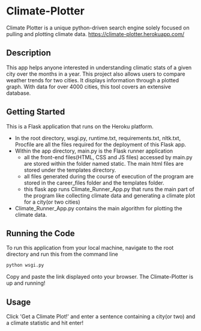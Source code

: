 # Climate-Plotter

Climate Plotter is a unique python-driven search engine solely focused on pulling and plotting climate data.
https://climate-plotter.herokuapp.com/

## Description

This app helps anyone interested in understanding climatic stats of a given city over the months in a year. This project also allows users to compare weather trends for two cities. It displays information through a plotted graph. With data for over 4000 cities, this tool covers an extensive database.

## Getting Started

This is a Flask application that runs on the Heroku platform.

- In the root directory, wsgi.py, runtime.txt, requirements.txt, nltk.txt, Procfile are all the files required for the deployment of this Flask app.
- Within the app directory, main.py is the Flask runner application
  - all the front-end files(HTML, CSS and JS files) accessed by main.py are stored within the folder named static. The main html files are stored under the templates directory.
  - all files generated during the course of execution of the program are stored in the career_files folder and the templates folder.
  - this flask app runs Climate_Runner_App.py that runs the main part of the program like collecting climate data and generating a climate plot for a city(or two cities)
- Climate_Runner_App.py  contains the main algorithm for plotting the climate data.

## Running the Code

To run this application from your local machine, navigate to the root directory and run this from the command line
```bash
python wsgi.py
```
Copy and paste the link displayed onto your browser.
The Climate-Plotter is up and running!

## Usage

Click 'Get a Climate Plot!' and enter a sentence containing a city(or two) and a climate statistic and hit enter!
